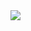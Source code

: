 <a href="#user-profile-frame">
    <img src="https://raw.githubusercontent.com/ThatGuyAstral/ThatGuyAstral/main/terminal.svg">
</a>
